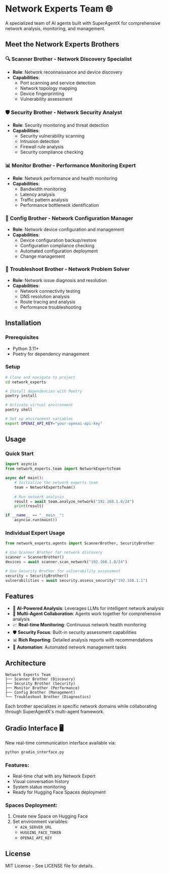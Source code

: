 # Network Experts Team 🌐

A specialized team of AI agents built with SuperAgentX for comprehensive network analysis, monitoring, and management.

## Meet the Network Experts Brothers

### 🔍 **Scanner Brother** - Network Discovery Specialist
- **Role**: Network reconnaissance and device discovery
- **Capabilities**: 
  - Port scanning and service detection
  - Network topology mapping
  - Device fingerprinting
  - Vulnerability assessment

### 🛡️ **Security Brother** - Network Security Analyst
- **Role**: Security monitoring and threat detection
- **Capabilities**:
  - Security vulnerability scanning
  - Intrusion detection
  - Firewall rule analysis
  - Security compliance checking

### 📊 **Monitor Brother** - Performance Monitoring Expert
- **Role**: Network performance and health monitoring
- **Capabilities**:
  - Bandwidth monitoring
  - Latency analysis
  - Traffic pattern analysis
  - Performance bottleneck identification

### 🔧 **Config Brother** - Network Configuration Manager
- **Role**: Network device configuration and management
- **Capabilities**:
  - Device configuration backup/restore
  - Configuration compliance checking
  - Automated configuration deployment
  - Change management

### 🚨 **Troubleshoot Brother** - Network Problem Solver
- **Role**: Network issue diagnosis and resolution
- **Capabilities**:
  - Network connectivity testing
  - DNS resolution analysis
  - Route tracing and analysis
  - Performance troubleshooting

## Installation

### Prerequisites
- Python 3.11+
- Poetry for dependency management

### Setup
```bash
# Clone and navigate to project
cd network_experts

# Install dependencies with Poetry
poetry install

# Activate virtual environment
poetry shell

# Set up environment variables
export OPENAI_API_KEY="your-openai-api-key"
```

## Usage

### Quick Start
```python
import asyncio
from network_experts.team import NetworkExpertsTeam

async def main():
    # Initialize the network experts team
    team = NetworkExpertsTeam()
    
    # Run network analysis
    result = await team.analyze_network("192.168.1.0/24")
    print(result)

if __name__ == "__main__":
    asyncio.run(main())
```

### Individual Expert Usage
```python
from network_experts.agents import ScannerBrother, SecurityBrother

# Use Scanner Brother for network discovery
scanner = ScannerBrother()
devices = await scanner.scan_network("192.168.1.0/24")

# Use Security Brother for vulnerability assessment
security = SecurityBrother()
vulnerabilities = await security.assess_security("192.168.1.1")
```

## Features

- 🤖 **AI-Powered Analysis**: Leverages LLMs for intelligent network analysis
- 🔄 **Multi-Agent Collaboration**: Agents work together for comprehensive analysis
- 📈 **Real-time Monitoring**: Continuous network health monitoring
- 🛡️ **Security Focus**: Built-in security assessment capabilities
- 📊 **Rich Reporting**: Detailed analysis reports with recommendations
- 🔧 **Automation**: Automated network management tasks

## Architecture

```
Network Experts Team
├── Scanner Brother (Discovery)
├── Security Brother (Security)
├── Monitor Brother (Performance)
├── Config Brother (Management)
└── Troubleshoot Brother (Diagnostics)
```

Each brother specializes in specific network domains while collaborating through SuperAgentX's multi-agent framework.

## Gradio Interface 🖥️

New real-time communication interface available via:
```bash
python gradio_interface.py
```

### Features:
- Real-time chat with any Network Expert
- Visual conversation history
- System status monitoring
- Ready for Hugging Face Spaces deployment

### Spaces Deployment:
1. Create new Space on Hugging Face
2. Set environment variables:
   - `A2A_SERVER_URL`
   - `HUGGING_FACE_TOKEN` 
   - `OPENAI_API_KEY`

## License

MIT License - See LICENSE file for details.
